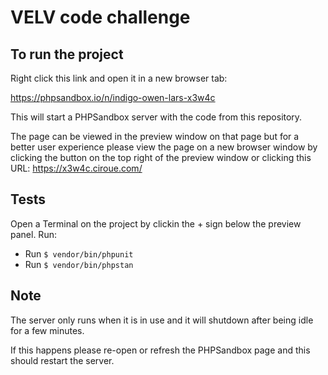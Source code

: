 # VELV code challenge

## To run the project

Right click this link and open it in a new browser tab: 

https://phpsandbox.io/n/indigo-owen-lars-x3w4c

This will start a PHPSandbox server with the code from this repository.

The page can be viewed in the preview window on that page but for a better user experience please view the page on a new browser window by clicking the button on the top right of the preview window or clicking this URL: https://x3w4c.ciroue.com/

## Tests
Open a Terminal on the project by clickin the + sign below the preview panel.
Run:
* Run ```$ vendor/bin/phpunit```
* Run ```$ vendor/bin/phpstan```

## Note
The server only runs when it is in use and it will shutdown after being idle for a few minutes.

If this happens please re-open or refresh the PHPSandbox page and this should restart the server.
